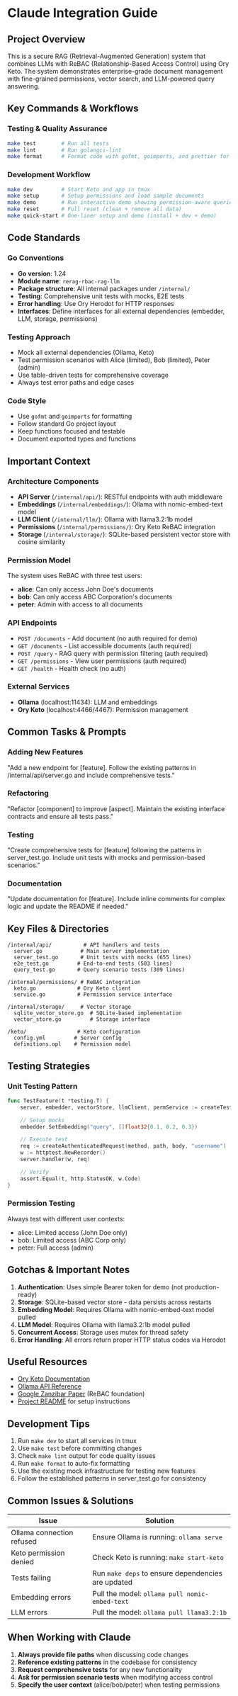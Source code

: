 # Claude Integration Guide

## Project Overview

This is a secure RAG (Retrieval-Augmented Generation) system that combines LLMs
with ReBAC (Relationship-Based Access Control) using Ory Keto. The system
demonstrates enterprise-grade document management with fine-grained permissions,
vector search, and LLM-powered query answering.

## Key Commands & Workflows

### Testing & Quality Assurance

```bash
make test        # Run all tests
make lint        # Run golangci-lint
make format      # Format code with gofmt, goimports, and prettier for markdown
```

### Development Workflow

```bash
make dev         # Start Keto and app in tmux
make setup       # Setup permissions and load sample documents
make demo        # Run interactive demo showing permission-aware queries
make reset       # Full reset (clean + remove all data)
make quick-start # One-liner setup and demo (install + dev + demo)
```

## Code Standards

### Go Conventions

- **Go version**: 1.24
- **Module name**: `rerag-rbac-rag-llm`
- **Package structure**: All internal packages under `/internal/`
- **Testing**: Comprehensive unit tests with mocks, E2E tests
- **Error handling**: Use Ory Herodot for HTTP responses
- **Interfaces**: Define interfaces for all external dependencies (embedder,
  LLM, storage, permissions)

### Testing Approach

- Mock all external dependencies (Ollama, Keto)
- Test permission scenarios with Alice (limited), Bob (limited), Peter (admin)
- Use table-driven tests for comprehensive coverage
- Always test error paths and edge cases

### Code Style

- Use `gofmt` and `goimports` for formatting
- Follow standard Go project layout
- Keep functions focused and testable
- Document exported types and functions

## Important Context

### Architecture Components

- **API Server** (`/internal/api/`): RESTful endpoints with auth middleware
- **Embeddings** (`/internal/embeddings/`): Ollama with nomic-embed-text model
- **LLM Client** (`/internal/llm/`): Ollama with llama3.2:1b model
- **Permissions** (`/internal/permissions/`): Ory Keto ReBAC integration
- **Storage** (`/internal/storage/`): SQLite-based persistent vector store with
  cosine similarity

### Permission Model

The system uses ReBAC with three test users:

- **alice**: Can only access John Doe's documents
- **bob**: Can only access ABC Corporation's documents
- **peter**: Admin with access to all documents

### API Endpoints

- `POST /documents` - Add document (no auth required for demo)
- `GET /documents` - List accessible documents (auth required)
- `POST /query` - RAG query with permission filtering (auth required)
- `GET /permissions` - View user permissions (auth required)
- `GET /health` - Health check (no auth)

### External Services

- **Ollama** (localhost:11434): LLM and embeddings
- **Ory Keto** (localhost:4466/4467): Permission management

## Common Tasks & Prompts

### Adding New Features

"Add a new endpoint for [feature]. Follow the existing patterns in
/internal/api/server.go and include comprehensive tests."

### Refactoring

"Refactor [component] to improve [aspect]. Maintain the existing interface
contracts and ensure all tests pass."

### Testing

"Create comprehensive tests for [feature] following the patterns in
server_test.go. Include unit tests with mocks and permission-based scenarios."

### Documentation

"Update documentation for [feature]. Include inline comments for complex logic
and update the README if needed."

## Key Files & Directories

```
/internal/api/          # API handlers and tests
  server.go            # Main server implementation
  server_test.go       # Unit tests with mocks (655 lines)
  e2e_test.go         # End-to-end tests (503 lines)
  query_test.go       # Query scenario tests (309 lines)

/internal/permissions/ # ReBAC integration
  keto.go             # Ory Keto client
  service.go          # Permission service interface

/internal/storage/     # Vector storage
  sqlite_vector_store.go  # SQLite-based implementation
  vector_store.go         # Storage interface

/keto/                # Keto configuration
  config.yml         # Server config
  definitions.opl    # Permission model
```

## Testing Strategies

### Unit Testing Pattern

```go
func TestFeature(t *testing.T) {
    server, embedder, vectorStore, llmClient, permService := createTestServer()

    // Setup mocks
    embedder.SetEmbedding("query", []float32{0.1, 0.2, 0.3})

    // Execute test
    req := createAuthenticatedRequest(method, path, body, "username")
    w := httptest.NewRecorder()
    server.handler(w, req)

    // Verify
    assert.Equal(t, http.StatusOK, w.Code)
}
```

### Permission Testing

Always test with different user contexts:

- alice: Limited access (John Doe only)
- bob: Limited access (ABC Corp only)
- peter: Full access (admin)

## Gotchas & Important Notes

1. **Authentication**: Uses simple Bearer token for demo (not production-ready)
2. **Storage**: SQLite-based vector store - data persists across restarts
3. **Embedding Model**: Requires Ollama with nomic-embed-text model pulled
4. **LLM Model**: Requires Ollama with llama3.2:1b model pulled
5. **Concurrent Access**: Storage uses mutex for thread safety
6. **Error Handling**: All errors return proper HTTP status codes via Herodot

## Useful Resources

- [Ory Keto Documentation](https://www.ory.sh/docs/keto)
- [Ollama API Reference](https://github.com/ollama/ollama/blob/main/docs/api.md)
- [Google Zanzibar Paper](https://research.google/pubs/pub48190/) (ReBAC
  foundation)
- [Project README](./README.md) for setup instructions

## Development Tips

1. Run `make dev` to start all services in tmux
2. Use `make test` before committing changes
3. Check `make lint` output for code quality issues
4. Run `make format` to auto-fix formatting
5. Use the existing mock infrastructure for testing new features
6. Follow the established patterns in server_test.go for consistency

## Common Issues & Solutions

| Issue                     | Solution                                           |
| ------------------------- | -------------------------------------------------- |
| Ollama connection refused | Ensure Ollama is running: `ollama serve`           |
| Keto permission denied    | Check Keto is running: `make start-keto`           |
| Tests failing             | Run `make deps` to ensure dependencies are updated |
| Embedding errors          | Pull the model: `ollama pull nomic-embed-text`     |
| LLM errors                | Pull the model: `ollama pull llama3.2:1b`               |

## When Working with Claude

1. **Always provide file paths** when discussing code changes
2. **Reference existing patterns** in the codebase for consistency
3. **Request comprehensive tests** for any new functionality
4. **Ask for permission scenario tests** when modifying access control
5. **Specify the user context** (alice/bob/peter) when testing permissions
